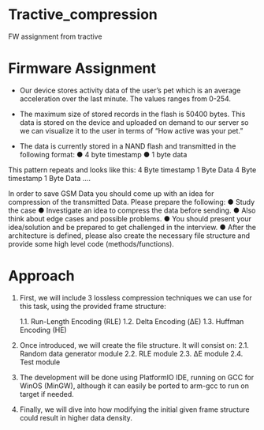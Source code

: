 # Tractive_compression
FW assignment from tractive

# Firmware Assignment
* Our device stores activity data of the user’s pet which is an average acceleration over the last minute. The values ranges from 0-254.

* The maximum size of stored records in the flash is 50400 bytes.
This data is stored on the device and uploaded on demand to our server so we can visualize it
to the user in terms of “How active was your pet.”

* The data is currently stored in a NAND flash and transmitted in the following format:
● 4 byte timestamp
● 1 byte data

This pattern repeats and looks like this:
4 Byte timestamp 1 Byte Data
4 Byte timestamp 1 Byte Data
....

In order to save GSM Data you should come up with an idea for compression of the transmitted Data.
Please prepare the following:
● Study the case
● Investigate an idea to compress the data before sending.
● Also think about edge cases and possible problems.
● You should present your idea/solution and be prepared to get challenged in the interview.
● After the architecture is defined, please also create the necessary file structure and
provide some high level code (methods/functions).

# Approach
1. First, we will include 3 lossless compression techniques we can use for this task, using the provided frame structure:

	1.1. Run-Length Encoding (RLE)
	1.2. Delta Encoding (ΔE)
	1.3. Huffman Encoding (HE)

2. Once introduced, we will create the file structure. It will consist on:
	2.1. Random data generator module
	2.2. RLE module
	2.3. ΔE module
	2.4. Test module
	
3. The development will be done using PlatformIO IDE, running on GCC for WinOS (MinGW), although it can easily be ported to arm-gcc to run on target if needed.

4. Finally, we will dive into how modifying the initial given frame structure could result in higher data density.